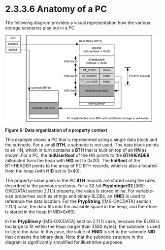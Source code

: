 <html dir="LTR" xmlns:mshelp="http://msdn.microsoft.com/mshelp" xmlns:ddue="http://ddue.schemas.microsoft.com/authoring/2003/5" xmlns:xlink="http://www.w3.org/1999/xlink" xmlns:tool="http://www.microsoft.com/tooltip">
    <head>
        <meta http-equiv="Content-Type" content="text/html; CHARSET=utf-8"></meta>
        <meta name="save" content="history"></meta>
        <title>2.3.3.6 Anatomy of a PC</title>
        <xml>
            <mshelp:toctitle title="2.3.3.6 Anatomy of a PC"></mshelp:toctitle>
            <mshelp:rltitle title="[MS-PST]: Anatomy of a PC"></mshelp:rltitle>
            <mshelp:keyword index="A" term="235cb001-ebd6-4124-872a-73b7d2485b8f"></mshelp:keyword>
            <mshelp:attr name="DCSext.ContentType" value="open specification"></mshelp:attr>
            <mshelp:attr name="AssetID" value="235cb001-ebd6-4124-872a-73b7d2485b8f"></mshelp:attr>
            <mshelp:attr name="TopicType" value="kbRef"></mshelp:attr>
            <mshelp:attr name="DCSext.Title" value="[MS-PST]: Anatomy of a PC" />
        </xml>
    </head>
    <body>
        <div id="header">
            <h1 class="heading">2.3.3.6 Anatomy of a PC</h1>
        </div>
        <div id="mainSection">
            <div id="mainBody">
                <div id="allHistory" class="saveHistory"></div>
                <div id="sectionSection0" class="section" name="collapseableSection">
                    

<p>The following diagram provides a visual representation how
the various storage scenarios play out in a PC.</p>

<p><img id="MS-PST_pict1eba58e1-e0f0-47e3-812d-de06e480dada.png" src="MS-PST_files/image006.png" alt="Data organization of a property context" title="Data organization of a property context"></p>

<p><b>Figure 6: Data organization of a property context</b></p>

<p>This example shows a PC that is represented using a single
data block and the subnode. For a small <b>BTH</b>, a subnode is not used. The
data block points to an HN, which in turn contains a <b>BTH</b> that is built
on top of an <b>HN</b> as shown. For a PC, the <b>hidUserRoot</b> of the HN
points to the <b>BTHHEADER</b> (allocated form the heap with <b>HID</b> set to
0x20). The <b>hidRoot</b> of the BTHHEADER points to the array of PC BTH
records, which is also allocated from the heap (with <b>HID</b> set to 0x40).</p>

<p>The property-value pairs in the PC <b>BTH</b> records are
stored using the rules described in the previous sections. For a 32-bit <b>PtypInteger32
</b>(<mshelp:link keywords="1afa0cd9-b1a0-4520-b623-bf15030af5d8" tabindex="0">[MS-OXCDATA]</mshelp:link>
section <mshelp:link keywords="0c77892e-288e-435a-9c49-be1c20c7afdb" tabindex="0">2.11.1</mshelp:link>)
property, the value is stored inline. For variable-size properties such as
strings and binary BLOBs, an <b>HNID</b> is used to reference the data
location. For the <b>PtypString</b> ([MS-OXCDATA] section 2.11.1) case, the
data fits into the available space in the heap, and therefore is stored in the
heap (HNID=0x60). </p>

<p>In the <b>PtypBinary </b>([MS-OXCDATA] section 2.11.1) case,
because the BLOB is too large to fit within the heap (larger than 3580 bytes),
the subnode is used to store the data. In this case, the value of <b>HNID</b>
is set to the subnode <b>NID</b> that contains the binary data. Note that the
subnode structure in the diagram is significantly simplified for illustrative
purposes.</p>
                </div>
            </div>
        </div>
    </body>
</html>